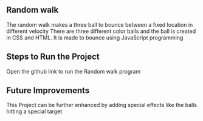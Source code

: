 ## Random walk
The random walk makes a three ball to bounce between a fixed location in different velocity There are three different color balls and the ball is created in CSS and HTML. It is made to bounce using JavaScript programming

## Steps to Run the Project
Open the github link to run the Random walk program

## Future Improvements
This Project can be further enhanced by adding special effects like the balls hitting a special target
